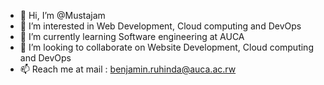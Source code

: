 - 👋 Hi, I’m @Mustajam
- 👀 I’m interested in Web Development, Cloud computing and DevOps
- 🌱 I’m currently learning Software engineering at AUCA
- 💞️ I’m looking to collaborate on Website Development, Cloud computing and DevOps
- 📫 Reach me at mail : benjamin.ruhinda@auca.ac.rw


